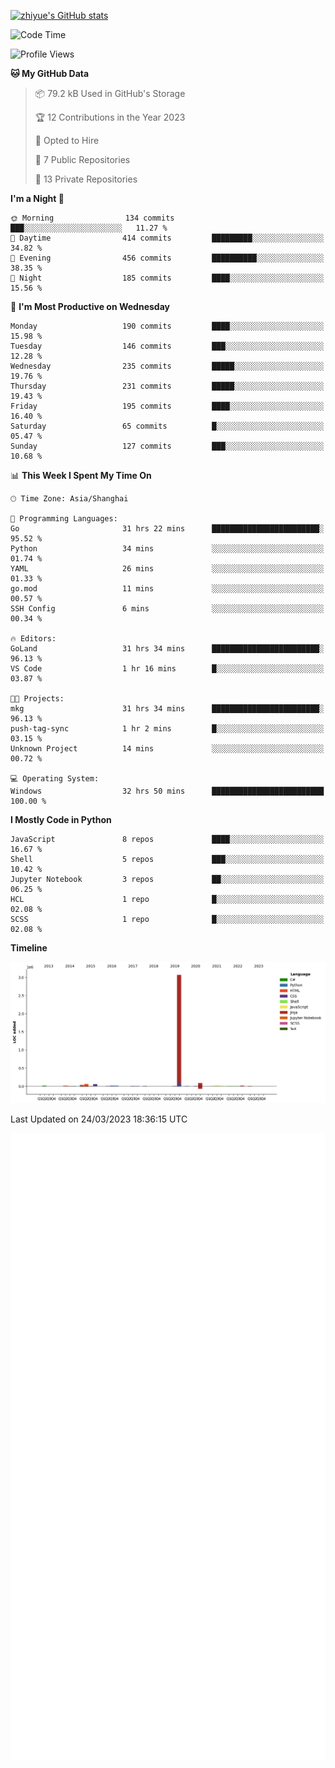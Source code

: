 
[![zhiyue's GitHub stats](https://github-readme-stats.vercel.app/api?username=zhiyue)](https://github.com/anuraghazra/github-readme-stats&&show_icons=true)

<!--START_SECTION:waka-->
![Code Time](http://img.shields.io/badge/Code%20Time-1%2C035%20hrs%2037%20mins-blue)

![Profile Views](http://img.shields.io/badge/Profile%20Views-0-blue)

**🐱 My GitHub Data** 

> 📦 79.2 kB Used in GitHub's Storage 
 > 
> 🏆 12 Contributions in the Year 2023
 > 
> 💼 Opted to Hire
 > 
> 📜 7 Public Repositories 
 > 
> 🔑 13 Private Repositories 
 > 
**I'm a Night 🦉** 

```text
🌞 Morning                134 commits         ███░░░░░░░░░░░░░░░░░░░░░░   11.27 % 
🌆 Daytime                414 commits         █████████░░░░░░░░░░░░░░░░   34.82 % 
🌃 Evening                456 commits         ██████████░░░░░░░░░░░░░░░   38.35 % 
🌙 Night                  185 commits         ████░░░░░░░░░░░░░░░░░░░░░   15.56 % 
```
📅 **I'm Most Productive on Wednesday** 

```text
Monday                   190 commits         ████░░░░░░░░░░░░░░░░░░░░░   15.98 % 
Tuesday                  146 commits         ███░░░░░░░░░░░░░░░░░░░░░░   12.28 % 
Wednesday                235 commits         █████░░░░░░░░░░░░░░░░░░░░   19.76 % 
Thursday                 231 commits         █████░░░░░░░░░░░░░░░░░░░░   19.43 % 
Friday                   195 commits         ████░░░░░░░░░░░░░░░░░░░░░   16.40 % 
Saturday                 65 commits          █░░░░░░░░░░░░░░░░░░░░░░░░   05.47 % 
Sunday                   127 commits         ███░░░░░░░░░░░░░░░░░░░░░░   10.68 % 
```


📊 **This Week I Spent My Time On** 

```text
🕑︎ Time Zone: Asia/Shanghai

💬 Programming Languages: 
Go                       31 hrs 22 mins      ████████████████████████░   95.52 % 
Python                   34 mins             ░░░░░░░░░░░░░░░░░░░░░░░░░   01.74 % 
YAML                     26 mins             ░░░░░░░░░░░░░░░░░░░░░░░░░   01.33 % 
go.mod                   11 mins             ░░░░░░░░░░░░░░░░░░░░░░░░░   00.57 % 
SSH Config               6 mins              ░░░░░░░░░░░░░░░░░░░░░░░░░   00.34 % 

🔥 Editors: 
GoLand                   31 hrs 34 mins      ████████████████████████░   96.13 % 
VS Code                  1 hr 16 mins        █░░░░░░░░░░░░░░░░░░░░░░░░   03.87 % 

🐱‍💻 Projects: 
mkg                      31 hrs 34 mins      ████████████████████████░   96.13 % 
push-tag-sync            1 hr 2 mins         █░░░░░░░░░░░░░░░░░░░░░░░░   03.15 % 
Unknown Project          14 mins             ░░░░░░░░░░░░░░░░░░░░░░░░░   00.72 % 

💻 Operating System: 
Windows                  32 hrs 50 mins      █████████████████████████   100.00 % 
```

**I Mostly Code in Python** 

```text
JavaScript               8 repos             ████░░░░░░░░░░░░░░░░░░░░░   16.67 % 
Shell                    5 repos             ███░░░░░░░░░░░░░░░░░░░░░░   10.42 % 
Jupyter Notebook         3 repos             ██░░░░░░░░░░░░░░░░░░░░░░░   06.25 % 
HCL                      1 repo              █░░░░░░░░░░░░░░░░░░░░░░░░   02.08 % 
SCSS                     1 repo              █░░░░░░░░░░░░░░░░░░░░░░░░   02.08 % 
```



**Timeline**

![Lines of Code chart](https://raw.githubusercontent.com/zhiyue/zhiyue/main/assets/bar_graph.png)


 Last Updated on 24/03/2023 18:36:15 UTC
<!--END_SECTION:waka-->

<!-- [![Top Langs](https://github-readme-stats.vercel.app/api/top-langs/?username=zhiyue)](https://github.com/anuraghazra/github-readme-stats) -->

![](./github-metrics.svg)


